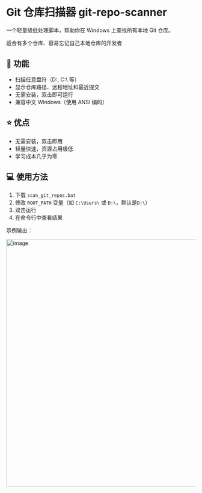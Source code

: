 # Git 仓库扫描器 git-repo-scanner

一个轻量级批处理脚本，帮助你在 Windows 上查找所有本地 Git 仓库。

适合有多个仓库、容易忘记自己本地仓库的开发者

## 🌟 功能
- 扫描任意盘符（D:\, C:\ 等）
- 显示仓库路径、远程地址和最近提交
- 无需安装，双击即可运行
- 兼容中文 Windows（使用 ANSI 编码）

## ⭐ 优点
* 无需安装，双击即用
* 轻量快速，资源占用极低
* 学习成本几乎为零

## 💻 使用方法
1. 下载 `scan_git_repos.bat`
2. 修改 `ROOT_PATH` 变量（如 `C:\Users\` 或 `D:\`，默认是`D:\`）
3. 双击运行
4. 在命令行中查看结果

示例输出：

<img width="1740" height="658" alt="image" src="https://github.com/user-attachments/assets/1ba165ab-6ad3-4dbd-9156-fde367f7f466" />

